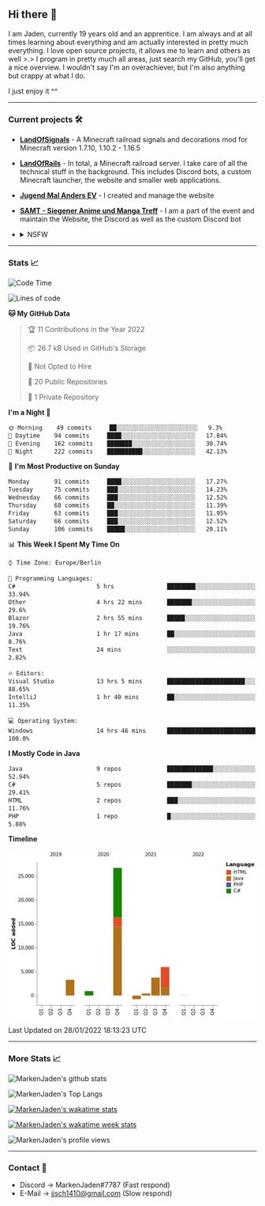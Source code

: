 ## Hi there 👋
I am Jaden, currently 19 years old and an apprentice. I am always and at all times learning about everything and am actually interested in pretty much everything. I love open source projects, it allows me to learn and others as well >.>
I program in pretty much all areas, just search my GitHub, you'll get a nice overview.
I wouldn't say I'm an overachiever, but I'm also anything but crappy at what I do.

I just enjoy it ^^

---

### Current projects 🛠

* [**LandOfSignals**](https://github.com/LandOfRails/LandOfSignals) - A Minecraft railroad signals and decorations mod for Minecraft version 1.7.10, 1.10.2 - 1.16.5
* [**LandOfRails**](https://github.com/LandOfRails) - In total, a Minecraft railroad server. I take care of all the technical stuff in the background. This includes Discord bots, a custom Minecraft launcher, the website and smaller web applications.
* [**Jugend Mal Anders EV**](https://jugendmalanders.de/) - I created and manage the website
* [**SAMT - Siegener Anime und Manga Treff**](https://github.com/Siegener-Anime-und-Manga-Treff-SAMT) - I am a part of the event and maintain the Website, the Discord as well as the custom Discord bot
* <details> 
  <summary>NSFW</summary>
  
  [**Nekos**](https://github.com/MarkenJaden/Nekos) - Website providing you with random lewd neko pics
  
</details>

---

### Stats 📈

<!--START_SECTION:waka-->
![Code Time](http://img.shields.io/badge/Code%20Time-559%20hrs%2014%20mins-blue)

![Lines of code](https://img.shields.io/badge/From%20Hello%20World%20I%27ve%20Written-40%20Thousand%20lines%20of%20code-blue)

**🐱 My GitHub Data** 

> 🏆 11 Contributions in the Year 2022
 > 
> 📦 26.7 kB Used in GitHub's Storage 
 > 
> 🚫 Not Opted to Hire
 > 
> 📜 20 Public Repositories 
 > 
> 🔑 1 Private Repository 
 > 
**I'm a Night 🦉** 

```text
🌞 Morning    49 commits     ██░░░░░░░░░░░░░░░░░░░░░░░   9.3% 
🌆 Daytime    94 commits     ████░░░░░░░░░░░░░░░░░░░░░   17.84% 
🌃 Evening    162 commits    ███████░░░░░░░░░░░░░░░░░░   30.74% 
🌙 Night      222 commits    ██████████░░░░░░░░░░░░░░░   42.13%

```
📅 **I'm Most Productive on Sunday** 

```text
Monday       91 commits     ████░░░░░░░░░░░░░░░░░░░░░   17.27% 
Tuesday      75 commits     ███░░░░░░░░░░░░░░░░░░░░░░   14.23% 
Wednesday    66 commits     ███░░░░░░░░░░░░░░░░░░░░░░   12.52% 
Thursday     60 commits     ██░░░░░░░░░░░░░░░░░░░░░░░   11.39% 
Friday       63 commits     ███░░░░░░░░░░░░░░░░░░░░░░   11.95% 
Saturday     66 commits     ███░░░░░░░░░░░░░░░░░░░░░░   12.52% 
Sunday       106 commits    █████░░░░░░░░░░░░░░░░░░░░   20.11%

```


📊 **This Week I Spent My Time On** 

```text
⌚︎ Time Zone: Europe/Berlin

💬 Programming Languages: 
C#                       5 hrs               ████████░░░░░░░░░░░░░░░░░   33.94% 
Other                    4 hrs 22 mins       ███████░░░░░░░░░░░░░░░░░░   29.6% 
Blazor                   2 hrs 55 mins       █████░░░░░░░░░░░░░░░░░░░░   19.76% 
Java                     1 hr 17 mins        ██░░░░░░░░░░░░░░░░░░░░░░░   8.76% 
Text                     24 mins             ░░░░░░░░░░░░░░░░░░░░░░░░░   2.82%

🔥 Editors: 
Visual Studio            13 hrs 5 mins       ██████████████████████░░░   88.65% 
IntelliJ                 1 hr 40 mins        ██░░░░░░░░░░░░░░░░░░░░░░░   11.35%

💻 Operating System: 
Windows                  14 hrs 46 mins      █████████████████████████   100.0%

```

**I Mostly Code in Java** 

```text
Java                     9 repos             █████████████░░░░░░░░░░░░   52.94% 
C#                       5 repos             ███████░░░░░░░░░░░░░░░░░░   29.41% 
HTML                     2 repos             ███░░░░░░░░░░░░░░░░░░░░░░   11.76% 
PHP                      1 repo              █░░░░░░░░░░░░░░░░░░░░░░░░   5.88%

```


**Timeline**

![Chart not found](https://raw.githubusercontent.com/MarkenJaden/MarkenJaden/main/charts/bar_graph.png) 


 Last Updated on 28/01/2022 18:13:23 UTC
<!--END_SECTION:waka-->

---

### More Stats 📈

![MarkenJaden's github stats](https://github-readme-stats.vercel.app/api?username=MarkenJaden&count_private=true&show_icons=true&theme=radical)

![MarkenJaden's Top Langs](https://github-readme-stats.vercel.app/api/top-langs/?username=MarkenJaden&theme=radical)

[![MarkenJaden's wakatime stats](https://github-readme-stats.vercel.app/api/wakatime?username=MarkenJaden&theme=radical)](https://wakatime.com/@17f322c9-222a-48b4-9e15-983c41f7aed4)

[![MarkenJaden's wakatime week stats](https://wakatime.com/badge/user/17f322c9-222a-48b4-9e15-983c41f7aed4.svg)](https://wakatime.com/@17f322c9-222a-48b4-9e15-983c41f7aed4)

<!--[![MarkenJaden's Codewars stats](https://www.codewars.com/users/MarkenJaden/badges/large)](https://www.codewars.com/users/MarkenJaden)-->

![MarkenJaden's profile views](https://komarev.com/ghpvc/?username=MarkenJaden)

---

### Contact 💌

* Discord -> MarkenJaden#7787 (Fast respond)
* E-Mail -> jjsch1410@gmail.com (Slow respond)



<!--
**MarkenJaden/MarkenJaden** is a ✨ _special_ ✨ repository because its `README.md` (this file) appears on your GitHub profile.

Here are some ideas to get you started:

- 🔭 I’m currently working on ...
- 🌱 I’m currently learning ...
- 👯 I’m looking to collaborate on ...
- 🤔 I’m looking for help with ...
- 💬 Ask me about ...
- 📫 How to reach me: ...
- 😄 Pronouns: ...
- ⚡ Fun fact: ...
-->
